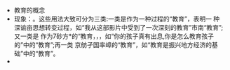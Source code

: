 - 教育的概念
- 现象：。这些用法大致可分为三类:一类是作为一种过程的“教育”，表明一
  种深谕亩思想转变过程，如“我从这部影片中受到了一次深刻的教育”市南“教育”;又一类是
  作为7砂方*的“教育，，，如“你的孩子真有出息,你是怎么教育孩子的”中的“教育”;再一类
  京舫孑国率嶂的“教育”，如“教育是振兴地方经济的基础”中的“教育”。
-